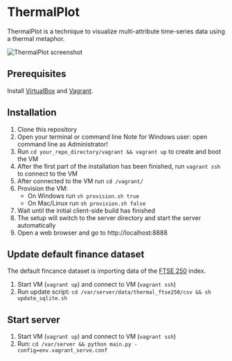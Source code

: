 # ThermalPlot

ThermalPlot is a technique to visualize multi-attribute time-series data using a thermal metaphor.

![ThermalPlot screenshot](http://thermalplot.pipes-vs-dams.at/images/card_image.png)


## Prerequisites

Install [VirtualBox](https://www.virtualbox.org/) and [Vagrant](https://www.vagrantup.com/).


## Installation

1. Clone this repository
2. Open your terminal or command line
   Note for Windows user: open command line as Administrator!
3. Run `cd your_repo_directory/vagrant && vagrant up` to create and boot the VM
4. After the first part of the installation has been finished, run `vagrant ssh` to connect to the VM
5. After connected to the VM run `cd /vagrant/`
6. Provision the VM:
   - On Windows run `sh provision.sh true`
   - On Mac/Linux run `sh provision.sh false` 
7. Wait until the initial client-side build has finished 
8. The setup will switch to the server directory and start the server automatically
9. Open a web browser and go to http://localhost:8888


## Update default finance dataset

The default fincance dataset is importing data of the [FTSE 250](http://www.londonstockexchange.com/exchange/prices-and-markets/stocks/indices/summary/summary-indices.html?index=MCX) index.

1. Start VM (`vagrant up`) and connect to VM (`vagrant ssh`)
2. Run update script: `cd /var/server/data/thermal_ftse250/csv && sh update_sqlite.sh`


## Start server

1. Start VM (`vagrant up`) and connect to VM (`vagrant ssh`)
2. Run: `cd /var/server && python main.py -config=env.vagrant_serve.conf` 

